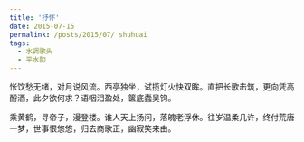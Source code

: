 ```yaml
---
title: '抒怀'
date: 2015-07-15
permalink: /posts/2015/07/ shuhuai
tags:
  - 水调歌头
  - 平水韵
---
```


怅饮愁无绪，对月说风流。西亭独坐，试揽灯火快双眸。直把长歌击筑，更向凭高酹酒，此夕欲何求？语咽泪盈处，箧底蠹吴钩。


乘黄鹤，寻帝子，漫登楼。谁人天上扬问，落魄老浮休。往岁温柔几许，终付荒唐一梦，世事恨悠悠，归去商歌正，幽寂笑来由。